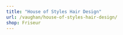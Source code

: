 ```yaml
---
title: "House of Styles Hair Design"
url: /vaughan/house-of-styles-hair-design/
shop: Friseur
---
```


